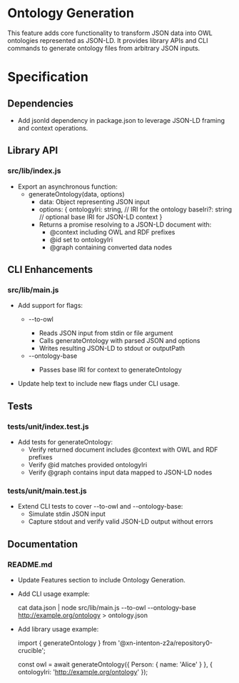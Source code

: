 # Ontology Generation

This feature adds core functionality to transform JSON data into OWL ontologies represented as JSON-LD. It provides library APIs and CLI commands to generate ontology files from arbitrary JSON inputs.

# Specification

## Dependencies

- Add jsonld dependency in package.json to leverage JSON-LD framing and context operations.

## Library API

### src/lib/index.js

- Export an asynchronous function:
  - generateOntology(data, options)
    - data: Object representing JSON input
    - options: {
        ontologyIri: string,  // IRI for the ontology
        baseIri?: string      // optional base IRI for JSON-LD context
      }
    - Returns a promise resolving to a JSON-LD document with:
      - @context including OWL and RDF prefixes
      - @id set to ontologyIri
      - @graph containing converted data nodes

## CLI Enhancements

### src/lib/main.js

- Add support for flags:
  - --to-owl <outputPath>    
    - Reads JSON input from stdin or file argument
    - Calls generateOntology with parsed JSON and options
    - Writes resulting JSON-LD to stdout or outputPath
  - --ontology-base <IRI>    
    - Passes base IRI for context to generateOntology

- Update help text to include new flags under CLI usage.

## Tests

### tests/unit/index.test.js

- Add tests for generateOntology:
  - Verify returned document includes @context with OWL and RDF prefixes
  - Verify @id matches provided ontologyIri
  - Verify @graph contains input data mapped to JSON-LD nodes

### tests/unit/main.test.js

- Extend CLI tests to cover --to-owl and --ontology-base:
  - Simulate stdin JSON input
  - Capture stdout and verify valid JSON-LD output without errors

## Documentation

### README.md

- Update Features section to include Ontology Generation.
- Add CLI usage example:

  cat data.json | node src/lib/main.js --to-owl --ontology-base http://example.org/ontology > ontology.json

- Add library usage example:

  import { generateOntology } from '@xn-intenton-z2a/repository0-crucible';
  
  const owl = await generateOntology({ Person: { name: 'Alice' } }, { ontologyIri: 'http://example.org/ontology' });
